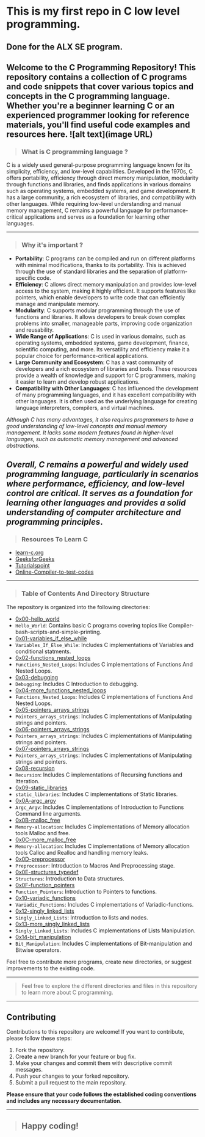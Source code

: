 # This is my first repo in C low level programming.
## Done for the ALX SE program.

Welcome to the C Programming Repository! This repository contains a collection of C programs and code snippets that cover various topics and concepts in the C programming language.
Whether you're a beginner learning C or an experienced programmer looking for reference materials, you'll find useful code examples and resources here.
![alt text](image URL)
-------------------------------------------------------------------------------------------------
>### What is C programming language ?

C is a widely used general-purpose programming language known for its simplicity, efficiency, and low-level capabilities. Developed in the 1970s, C offers portability, efficiency
through direct memory manipulation, modularity through functions and libraries, and finds applications in various domains such as operating systems, embedded systems, and game
development. It has a large community, a rich ecosystem of libraries, and compatibility with other languages. While requiring low-level understanding and manual memory management, 
C remains a powerful language for performance-critical applications and serves as a foundation for learning other languages.

--------------------------------------------------------------------------------------------------
>### Why it's important ?
+ **Portability**: C programs can be compiled and run on different platforms with minimal modifications, thanks to its portability. This is achieved through the use of standard libraries and the separation of platform-specific code.
+ **Efficiency**: C allows direct memory manipulation and provides low-level access to the system, making it highly efficient. It supports features like pointers, which enable developers to write code that can efficiently manage and manipulate memory.
+ **Modularity**: C supports modular programming through the use of functions and libraries. It allows developers to break down complex problems into smaller, manageable parts, improving code organization and reusability.
+ **Wide Range of Applications**: C is used in various domains, such as operating systems, embedded systems, game development, finance, scientific computing, and more. Its versatility and efficiency make it a popular choice for performance-critical applications.
+ **Large Community and Ecosystem**: C has a vast community of developers and a rich ecosystem of libraries and tools. These resources provide a wealth of knowledge and support for C programmers, making it easier to learn and develop robust applications.
+ **Compatibility with Other Languages**: C has influenced the development of many programming languages, and it has excellent compatibility with other languages. It is often used as the underlying language for creating language interpreters, compilers, and virtual machines.

*Although C has many advantages, it also requires programmers to have a good understanding of low-level concepts and manual memory management. It lacks some modern features found in higher-level languages, such as automatic memory management and advanced abstractions*.

*Overall, C remains a powerful and widely used programming language, particularly in scenarios where performance, efficiency, and low-level control are critical. It serves as a foundation for learning other languages and provides a solid understanding of computer architecture and programming principles*.
------------------------------------------------------------------------------------------------
>### Resources To Learn C

- [learn-c.org](https://www.learn-c.org/)
- [GeeksforGeeks](https://www.geeksforgeeks.org/c-programming-language/)
- [Tutorialspoint](https://www.tutorialspoint.com/cprogramming/index.htm)
- [Online-Compiler-to-test-codes](https://www.programiz.com/c-programming/online-compiler/)

-------------------------------------------------------------------------------------------------
>### Table of Contents And Directory Structure

The repository is organized into the following directories:
- [0x00-hello_world](https://github.com/0xTariq-dev/alx-low_level_programming/tree/master/0x00-hello_world)
- `Hello_World`: Contains basic C programs covering topics like Compiler-bash-scripts-and-simple-printing.
- [0x01-variables_if_else_while](https://github.com/0xTariq-dev/alx-low_level_programming/tree/master/0x01-variables_if_else_while)
- `Variables_If_Else_While`: Includes C implementations of Variables and conditional statments.
- [0x02-functions_nested_loops](https://github.com/0xTariq-dev/alx-low_level_programming/tree/master/0x02-functions_nested_loops)
- `Functions_Nested_Loops`: Includes C implementations of Functions And Nested Loops.
- [0x03-debugging](https://github.com/0xTariq-dev/alx-low_level_programming/tree/master/0x03-debugging)
- `Debugging`: Includes C Introduction to debugging.
- [0x04-more_functions_nested_loops](https://github.com/0xTariq-dev/alx-low_level_programming/tree/master/0x04-more_functions_nested_loops)
- `Functions_Nested_Loops`: Includes C implementations of Functions And Nested Loops.
- [0x05-pointers_arrays_strings](https://github.com/0xTariq-dev/alx-low_level_programming/tree/master/0x05-pointers_arrays_strings)
- `Pointers_arrays_strings`: Includes C implementations of Manipulating strings and pointers.
- [0x06-pointers_arrays_strings](https://github.com/0xTariq-dev/alx-low_level_programming/tree/master/0x06-pointers_arrays_strings)
- `Pointers_arrays_strings`: Includes C implementations of Manipulating strings and pointers.
- [0x07-pointers_arrays_strings](https://github.com/0xTariq-dev/alx-low_level_programming/tree/master/0x07-pointers_arrays_strings)
- `Pointers_arrays_strings`: Includes C implementations of Manipulating strings and pointers.
- [0x08-recursion](https://github.com/0xTariq-dev/alx-low_level_programming/tree/master/0x08-recursion)
- `Recursion`: Includes C implementations of Recursing functions and Itteration.
- [0x09-static_libraries](https://github.com/0xTariq-dev/alx-low_level_programming/tree/master/0x09-static_libraries)
- `static_libraries`: Includes C implementations of Static libraries.
- [0x0A-argc_argv](https://github.com/0xTariq-dev/alx-low_level_programming/tree/master/0x0A-argc_argv)
- `Argc_Argv`: Includes C implementations of Introduction to Functions Command line arguments.
- [0x0B-malloc_free](https://github.com/0xTariq-dev/alx-low_level_programming/tree/master/0x0B-malloc_free)
- `Memory-allocation`: Includes C implementations of Memory allocation tools Malloc and free.
- [0x0C-more_malloc_free](https://github.com/0xTariq-dev/alx-low_level_programming/tree/master/0x0C-more_malloc_free)
- `Memory-allocation`: Includes C implementations of Memory allocation tools Calloc and Realloc and handling memory leaks.
- [0x0D-preprocessor](https://github.com/0xTariq-dev/alx-low_level_programming/tree/master/0x0D-preprocessor)
- `Preprocessor`: Introduction to Macros And Preprocessing stage.
- [0x0E-structures_typedef](https://github.com/0xTariq-dev/alx-low_level_programming/tree/master/0x0E-structures_typedef)
- `Structures`: Introduction to Data structures.
- [0x0F-function_pointers](https://github.com/0xTariq-dev/alx-low_level_programming/tree/master/0x0F-function_pointers)
- `Function_Pointers`: Introduction to Pointers to functions.
- [0x10-variadic_functions](https://github.com/0xTariq-dev/alx-low_level_programming/tree/master/0x10-variadic_functions)
- `Variadic_Functions`: Includes C implementations of Variadic-functions.
- [0x12-singly_linked_lists](https://github.com/0xTariq-dev/alx-low_level_programming/tree/master/0x12-singly_linked_lists)
- `Singly_Linked_Lists`: Introduction to lists and nodes.
- [0x13-more_singly_linked_lists](https://github.com/0xTariq-dev/alx-low_level_programming/tree/master/0x12-singly_linked_lists)
- `Singly_Linked_Lists`: Includes C implementations of Lists Manipulation.
- [0x14-bit_manipulation](https://github.com/0xTariq-dev/alx-low_level_programming/tree/master/0x14-bit_manipulation)
- `Bit_Manipulation`: Includes C implementations of Bit-manipulation and Bitwise operators.

Feel free to contribute more programs, create new directories, or suggest improvements to the existing code.

-----------------------------------------------------------------------------------------------
> Feel free to explore the different directories and files in this repository to learn more about C programming.
-----------------------------------------------------------------------------------------------
## Contributing

Contributions to this repository are welcome! If you want to contribute, please follow these steps:

1. Fork the repository.
2. Create a new branch for your feature or bug fix.
3. Make your changes and commit them with descriptive commit messages.
4. Push your changes to your forked repository.
5. Submit a pull request to the main repository.

**Please ensure that your code follows the established coding conventions and includes any necessary documentation**.

------------------------------------------------------------------------------------------------------------------------

>## Happy coding!

